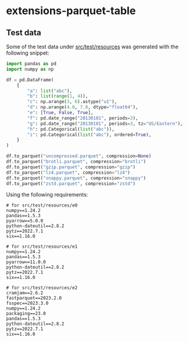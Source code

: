 # extensions-parquet-table

## Test data

Some of the test data under [src/test/resources](src/test/resources) was generated with the following snippet:

```python
import pandas as pd
import numpy as np

df = pd.DataFrame(
    {
        "a": list("abc"),
        "b": list(range(1, 4)),
        "c": np.arange(3, 6).astype("u1"),
        "d": np.arange(4.0, 7.0, dtype="float64"),
        "e": [True, False, True],
        "f": pd.date_range("20130101", periods=3),
        "g": pd.date_range("20130101", periods=3, tz="US/Eastern"),
        "h": pd.Categorical(list("abc")),
        "i": pd.Categorical(list("abc"), ordered=True),
    }
)

df.to_parquet("uncompressed.parquet", compression=None)
df.to_parquet("brotli.parquet", compression="brotli")
df.to_parquet("gzip.parquet", compression="gzip")
df.to_parquet("lz4.parquet", compression="lz4")
df.to_parquet("snappy.parquet", compression="snappy")
df.to_parquet("zstd.parquet", compression="zstd")
```

Using the following requirements:

```requirements
# for src/test/resources/e0
numpy==1.24.2
pandas==1.5.3
pyarrow==5.0.0
python-dateutil==2.8.2
pytz==2022.7.1
six==1.16.0
```

```requirements
# for src/test/resources/e1
numpy==1.24.2
pandas==1.5.3
pyarrow==11.0.0
python-dateutil==2.8.2
pytz==2022.7.1
six==1.16.0
```

```requirements
# for src/test/resources/e2
cramjam==2.6.2
fastparquet==2023.2.0
fsspec==2023.3.0
numpy==1.24.2
packaging==23.0
pandas==1.5.3
python-dateutil==2.8.2
pytz==2022.7.1
six==1.16.0
```
